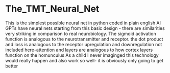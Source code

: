 # The_TMT_Neural_Net
This is the simplest possible neural net in python coded in plain english 
AI GPTs have neural nets starting from this basic design - there are similarities very striking in comparison to real neurobiology.
The sigmoid activation function is analogous to the neurotransmitter and receptor.
the dot product and loss is analogous to the receptor upregulation and downregulation
not included here-attention and layers are analogous to how cortex layers function on the homunculus
As a child I never imaginged this technology would really happen and also work so well- it is obviously only going to get better
